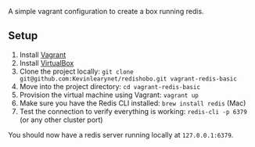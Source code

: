 A simple vagrant configuration to create a box running redis.

## Setup

1. Install [Vagrant](http://www.vagrantup.com/)
1. Install [VirtualBox](https://www.virtualbox.org/wiki/Downloads)
1. Clone the project locally: `git clone git@github.com:Kevinlearynet/redishobo.git vagrant-redis-basic`
1. Move into the project directory: `cd vagrant-redis-basic`  
1. Provision the virtual machine using Vagrant: `vagrant up`
1. Make sure you have the Redis CLI installed: `brew install redis` (Mac)
1. Test the connection to verify everything is working: `redis-cli -p 6379` (or any other cluster port)

You should now have a redis server running locally at `127.0.0.1:6379`.